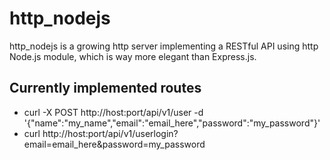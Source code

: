 # http_nodejs
http_nodejs is a growing http server implementing
a RESTful API using http Node.js module, which is
way more elegant than Express.js.

## Currently implemented routes

* curl -X POST http\:\/\/host\:port\/api\/v1\/user -d '{"name":"my_name","email":"email_here","password":"my_password"}'
* curl http\:\/\/host\:port\/api\/v1\/userlogin?email=email_here&password=my_password

